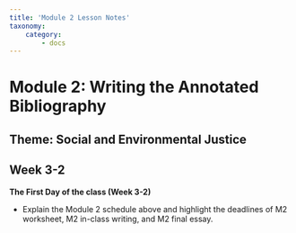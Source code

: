 ```yaml
---
title: 'Module 2 Lesson Notes'
taxonomy:
    category:
        - docs
---
```


# Module 2: Writing the Annotated Bibliography

## Theme: Social and Environmental Justice

## Week 3-2
**The First Day of the class (Week 3-2)**

  - Explain the Module 2 schedule above and highlight the deadlines of
    M2 worksheet, M2 in-class writing, and M2 final essay.
